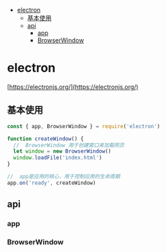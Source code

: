 - [electron](#electron)
  - [基本使用](#%E5%9F%BA%E6%9C%AC%E4%BD%BF%E7%94%A8)
  - [api](#api)
    - [app](#app)
    - [BrowserWindow](#browserwindow)

# electron

[https://electronjs.org/](https://electronjs.org/)

## 基本使用

```javascript
const { app, BrowserWindow } = require('electron')

function createWindow() {
  //  BrowserWindow 用于创建窗口来加载网页
  let window = new BrowserWindow()
  window.loadFile('index.html')
}

//  app是应用的核心，用于控制应用的生命周期
app.on('ready', createWindow)
```

## api

### app

### BrowserWindow
